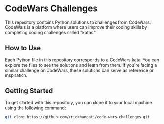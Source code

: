 # CodeWars Challenges

This repository contains Python solutions to challenges from CodeWars. CodeWars is a platform where users can improve their coding skills by completing coding challenges called "katas."

## How to Use

Each Python file in this repository corresponds to a CodeWars kata. You can explore the files to see the solutions and learn from them. If you're facing a similar challenge on CodeWars, these solutions can serve as reference or inspiration.

## Getting Started

To get started with this repository, you can clone it to your local machine using the following command:

```bash
git clone https://github.com/erickhangati/code-wars-challenges.git
